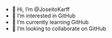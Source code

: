 - 👋 Hi, I’m @JoseitoKarff
- 👀 I’m interested in GitHub
- 🌱 I’m currently learning GitHub
- 💞️ I’m looking to collaborate on GitHub
<!---
JoseitoKarff/JoseitoKarff is a ✨ special ✨ repository because its `README.md` (this file) appears on your GitHub profile.
You can click the Preview link to take a look at your changes.
--->
